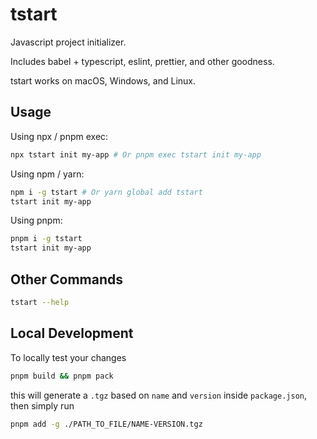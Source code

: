 # tstart

Javascript project initializer.

Includes babel + typescript, eslint, prettier, and other goodness.

tstart works on macOS, Windows, and Linux.

## Usage

Using npx / pnpm exec:

```bash
npx tstart init my-app # Or pnpm exec tstart init my-app
```

Using npm / yarn:

```bash
npm i -g tstart # Or yarn global add tstart
tstart init my-app
```

Using pnpm:

```bash
pnpm i -g tstart
tstart init my-app
```

## Other Commands

```bash
tstart --help
```

## Local Development

To locally test your changes

```sh
pnpm build && pnpm pack
```

this will generate a `.tgz` based on `name` and `version` inside `package.json`, then simply run

```sh
pnpm add -g ./PATH_TO_FILE/NAME-VERSION.tgz
```
